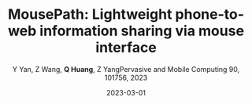 ---
title: "MousePath: Lightweight phone-to-web information sharing via mouse interface"
collection: publications
permalink: "/publication/2023-03-01"
excerpt: "This paper proposes MousePath, a novel lightweight communication system between PC web pages and smartphones. MousePath works in two modalities, MousePath-OPT and MousePath-BL. MousePath-OPT works by putting the optical mouse on top of the smartphone’s screen, then its transmission starts and instantly finishes without association and pairing fraction. It encodes data into the movement of the smartphone’s display content and leverages the optical mouse of the computer to sense the movement for decoding the data. MousePath-BL works by emulating the smartphone as a Bluetooth wireless mouse. Then the smartphone can directly transmit information to the web page via generating mouse events. We prototype and evaluate the system with commercial computers and smartphones. A key benefit of MousePath is that it seamlessly bridges smartphones to co-located PC web applications …"
date: "2023-03-01"
venue: "Pervasive and Mobile Computing 90, 101756, 2023"
paperurl: 
author: "Y Yan, Z Wang, <strong>Q Huang</strong>, Z YangPervasive and Mobile Computing 90, 101756, 2023"
poster:
remark:
---